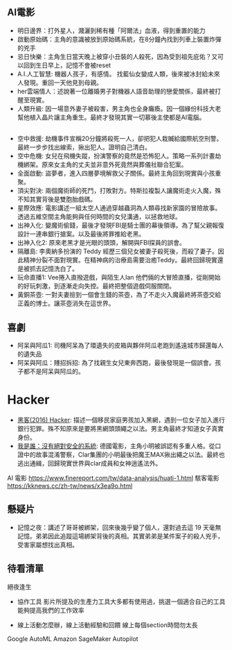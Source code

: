## AI電影
- 明日邊界：打外星人，濺灑到稀有種「阿爾法」血液，得到重置的能力
- 啟動原始碼：主角的意識被放到原始碼系統，在8分鐘內找到列車上裝置炸彈的兇手
- 忌日快樂：主角生日當天晚上被穿小丑裝的人殺死，因為受到祖先庇佑？又可以回到生日早上，記憶不會被reset
- A.I.人工智慧: 機器人孩子，有感情。 找藍仙女變成人類，後來被冰封給未來人發現。重回一天他見到母親。
- her雲端情人：述說著一位離婚男子對機器人語音助理的戀愛關係，最終被打醒至現實。
- 人類升級: 因一場意外妻子被殺害，男主角也全身癱瘓。因一個緣份科技大老幫他植入晶片讓主角重生。最終才發現其實一切慕後主使都是AI電腦。


## 
- 空中救援: 劫機事件宣稱20分鐘將殺死一人，卻把犯人栽贓給國際航空刑警。最終一步步找出線索，揪出犯人。證明自己清白。
- 空中危機: 女兒在飛機失蹤，扮演警察的竟然是恐怖犯人。策略一系列計畫劫機綁架。原來女主角的丈夫並非意外死竟然與葬儀社聯合犯案。
- 全面啟動: 盜夢者，進入四層夢境解救父子關係。最終主角回到現實與小孩重聚。
- 頂尖對決: 兩個魔術師的死鬥，打敗對方。特斯拉複製人讓魔術走火入魔，殊不知其實背後是雙胞胎戲碼。
- 星際效應: 電影講述一組太空人通過穿越蟲洞為人類尋找新家園的冒險故事。透過五維空間主角能夠與任何時間的女兒溝通，以拯救地球。
- 出神入化: 變魔術偷錢，最後才發現FBI是騎士團的幕後領導。為了幫父親報復設計一連串銀行搶案。以及最後將罪推給老黑。
- 出神入化2: 原來老黑才是光眼的頭頭，解開與FBI探員的誤會。
- 隔離島: 李奧納多扮演的 Teddy 經歷三個兒女被妻子殺死後，而殺了妻子。因此精神分裂不面對現實。在精神病的治療島需要治癒Teddy。最終回歸現實還是被抓去記憶洗白了。
- 玩命直播1: Vee捲入直撥遊戲，與陌生人Ian 他們倆的大冒險直播，從剛開始的好玩刺激，到逐漸走向失控。最終把整個遊戲伺服關閉。
- 黃銅茶壺: 一對夫妻撿到一個會生錢的茶壺，為了不走火入魔最終將茶壺交給正義的博士。讓茶壺消失在這世界。

## 喜劇
- 阿呆與阿瓜1: 司機阿呆為了環遺失的皮箱與夥伴阿瓜老跑到遙遠城市歸還每人的遺失品
- 阿呆與阿瓜：賤招拆招: 為了找親生女兒東奔西跑，最後發現是一個誤會。孩子都不是阿呆與阿瓜的。

# Hacker
- [黑客(2016) Hacker](https://www.youtube.com/watch?v=WuW8Nnzas78): 描述一個移民家庭男孩加入黑網，遇到一位女子加入進行銀行犯罪。殊不知原來是要將黑網頭頭繩之以法。男主角最終才知道女子真實身份。
- [我是誰：沒有絕對安全的系統](): 德國電影，主角小明被誤認有多重人格。從口證中的故事混淆警察，Clar集團的小明最後把魔王MAX揪出繩之以法。最終也逃出通緝，回歸現實世界與clar成員和女神逍遙法外。



AI 電影 https://www.finereport.com/tw/data-analysis/huati-1.html 
駭客電影 https://kknews.cc/zh-tw/news/x3ea9o.html


## 懸疑片
- 記憶之夜：講述了哥哥被綁架，回來後幾乎變了個人，還對過去這 19 天毫無記憶。弟弟因此追蹤這場綁架背後的真相。其實弟弟是某件案子的殺人兇手，受害家屬想找出真相。

## 待看清單


絕夜逢生


- 協作工具
影片所提及的生產力工具大多都有使用過，挑選一個適合自己的工具能夠提高我們的工作效率

- 線上活動怎麼辦，線上活動經驗和回饋
線上每個section時間勿太長




Google AutoML
Amazon SageMaker
Autopilot